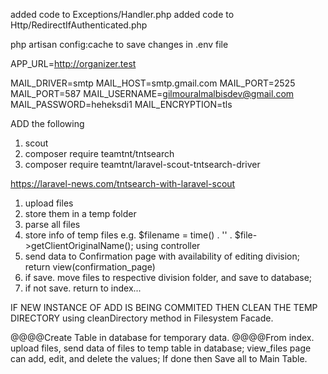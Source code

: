 added code to Exceptions/Handler.php
added code to Http/RedirectIfAuthenticated.php

php artisan config:cache to save changes in .env file

APP_URL=http://organizer.test

MAIL_DRIVER=smtp
MAIL_HOST=smtp.gmail.com
MAIL_PORT=2525
MAIL_PORT=587
MAIL_USERNAME=gilmouralmalbisdev@gmail.com
MAIL_PASSWORD=heheksdi1
MAIL_ENCRYPTION=tls

ADD the following
1. scout
2. composer require teamtnt/tntsearch
3. composer require teamtnt/laravel-scout-tntsearch-driver

https://laravel-news.com/tntsearch-with-laravel-scout

1. upload files
2. store them in a temp folder 
3. parse all files 
4. store info of temp files e.g. $filename = time() . '' . $file->getClientOriginalName(); using controller
5. send data to Confirmation page with availability of editing division; return view(confirmation_page)
6. if save. move files to respective division folder, and save to database;
7. if not save. return to index...

IF NEW INSTANCE OF ADD IS BEING COMMITED THEN CLEAN THE TEMP DIRECTORY using cleanDirectory method in Filesystem Facade.

@@@@Create Table in database for temporary data.
@@@@From index. upload files, send data of files to temp table in database; view_files page can add, edit, and delete the values; If done then Save all to Main Table.